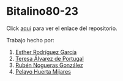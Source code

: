 # Bitalino80-23



Click [aquí](https://github.com/rnoguer22/Bitalino80-23.git) para ver el enlace del repositorio.

Trabajo hecho por: 

1. [Esther Rodríguez García](https://github.com/ESTHERRODRIGUEZGARCIA)
2. [Teresa Álvarez de Portugal](https://github.com/tereesaalvarez)
3. [Rubén Nogueras González](https://github.com/rnoguer22)
4. [Pelayo Huerta Mijares](https://github.com/pelahumi)
